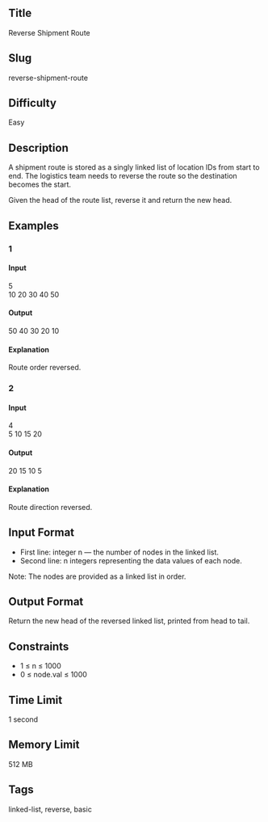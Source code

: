 ## Title  
Reverse Shipment Route  

## Slug  
reverse-shipment-route  

## Difficulty  
Easy  

## Description  

A shipment route is stored as a singly linked list of location IDs from start to end. The logistics team needs to reverse the route so the destination becomes the start.  

Given the head of the route list, reverse it and return the new head.  


## Examples  

### 1  

#### Input  
5  
10 20 30 40 50  

#### Output  
50 40 30 20 10  

#### Explanation  
Route order reversed.  


### 2  

#### Input  
4  
5 10 15 20  

#### Output  
20 15 10 5  

#### Explanation  
Route direction reversed.  


## Input Format  
- First line: integer n — the number of nodes in the linked list.  
- Second line: n integers representing the data values of each node.  

Note: The nodes are provided as a linked list in order.  


## Output Format  
Return the new head of the reversed linked list, printed from head to tail.  


## Constraints  
- 1 ≤ n ≤ 1000  
- 0 ≤ node.val ≤ 1000  


## Time Limit  
1 second  

## Memory Limit  
512 MB  


## Tags  
linked-list, reverse, basic
